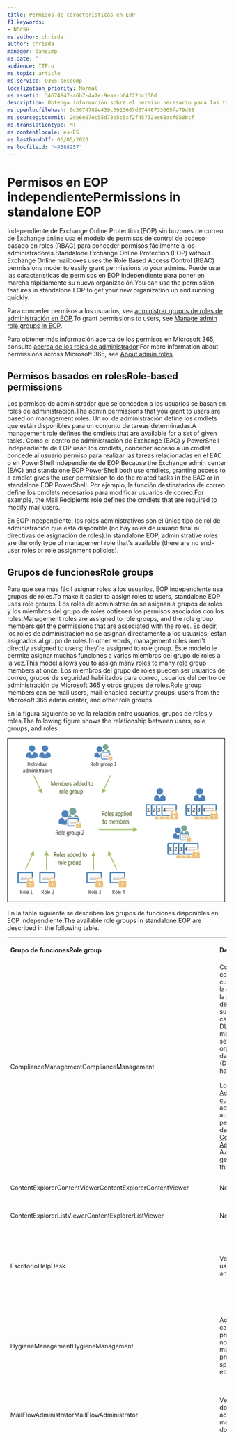 ```yaml
---
title: Permisos de características en EOP
f1.keywords:
- NOCSH
ms.author: chrisda
author: chrisda
manager: dansimp
ms.date: ''
audience: ITPro
ms.topic: article
ms.service: O365-seccomp
localization_priority: Normal
ms.assetid: 34674847-a6b7-4a7e-9eaa-b64f22bc150d
description: Obtenga información sobre el permiso necesario para las tareas de la protección independiente de Exchange Online
ms.openlocfilehash: 0c3074789e439c3923667d37446733665fa79d88
ms.sourcegitcommit: 2de6e07ec55d78a5c5cf2f45732ae68acf058bcf
ms.translationtype: MT
ms.contentlocale: es-ES
ms.lasthandoff: 06/05/2020
ms.locfileid: "44588257"
---
```

# <a name="permissions-in-standalone-eop"></a><span data-ttu-id="2765a-103">Permisos en EOP independiente</span><span class="sxs-lookup"><span data-stu-id="2765a-103">Permissions in standalone EOP</span></span>

<span data-ttu-id="2765a-104">Independiente de Exchange Online Protection (EOP) sin buzones de correo de Exchange online usa el modelo de permisos de control de acceso basado en roles (RBAC) para conceder permisos fácilmente a los administradores.</span><span class="sxs-lookup"><span data-stu-id="2765a-104">Standalone Exchange Online Protection (EOP) without Exchange Online mailboxes uses the Role Based Access Control (RBAC) permissions model to easily grant permissions to your admins.</span></span> <span data-ttu-id="2765a-105">Puede usar las características de permisos en EOP independiente para poner en marcha rápidamente su nueva organización.</span><span class="sxs-lookup"><span data-stu-id="2765a-105">You can use the permission features in standalone EOP to get your new organization up and running quickly.</span></span>

<span data-ttu-id="2765a-106">Para conceder permisos a los usuarios, vea [administrar grupos de roles de administración en EOP](manage-admin-role-group-permissions-in-eop.md).</span><span class="sxs-lookup"><span data-stu-id="2765a-106">To grant permissions to users, see [Manage admin role groups in EOP](manage-admin-role-group-permissions-in-eop.md).</span></span>

<span data-ttu-id="2765a-107">Para obtener más información acerca de los permisos en Microsoft 365, consulte [acerca de los roles de administrador](https://docs.microsoft.com/microsoft-365/admin/add-users/about-admin-roles).</span><span class="sxs-lookup"><span data-stu-id="2765a-107">For more information about permissions across Microsoft 365, see [About admin roles](https://docs.microsoft.com/microsoft-365/admin/add-users/about-admin-roles).</span></span>

## <a name="role-based-permissions"></a><span data-ttu-id="2765a-108">Permisos basados en roles</span><span class="sxs-lookup"><span data-stu-id="2765a-108">Role-based permissions</span></span>

<span data-ttu-id="2765a-109">Los permisos de administrador que se conceden a los usuarios se basan en roles de administración.</span><span class="sxs-lookup"><span data-stu-id="2765a-109">The admin permissions that you grant to users are based on management roles.</span></span> <span data-ttu-id="2765a-110">Un rol de administración define los cmdlets que están disponibles para un conjunto de tareas determinadas.</span><span class="sxs-lookup"><span data-stu-id="2765a-110">A management role defines the cmdlets that are available for a set of given tasks.</span></span> <span data-ttu-id="2765a-111">Como el centro de administración de Exchange (EAC) y PowerShell independiente de EOP usan los cmdlets, conceder acceso a un cmdlet concede al usuario permiso para realizar las tareas relacionadas en el EAC o en PowerShell independiente de EOP.</span><span class="sxs-lookup"><span data-stu-id="2765a-111">Because the Exchange admin center (EAC) and standalone EOP PowerShell both use cmdlets, granting access to a cmdlet gives the user permission to do the related tasks in the EAC or in standalone EOP PowerShell.</span></span> <span data-ttu-id="2765a-112">Por ejemplo, la función destinatarios de correo define los cmdlets necesarios para modificar usuarios de correo.</span><span class="sxs-lookup"><span data-stu-id="2765a-112">For example, the Mail Recipients role defines the cmdlets that are required to modify mail users.</span></span>

<span data-ttu-id="2765a-113">En EOP independiente, los roles administrativos son el único tipo de rol de administración que está disponible (no hay roles de usuario final ni directivas de asignación de roles).</span><span class="sxs-lookup"><span data-stu-id="2765a-113">In standalone EOP, administrative roles are the only type of management role that's available (there are no end-user roles or role assignment policies).</span></span>

## <a name="role-groups"></a><span data-ttu-id="2765a-114">Grupos de funciones</span><span class="sxs-lookup"><span data-stu-id="2765a-114">Role groups</span></span>

<span data-ttu-id="2765a-115">Para que sea más fácil asignar roles a los usuarios, EOP independiente usa grupos de roles.</span><span class="sxs-lookup"><span data-stu-id="2765a-115">To make it easier to assign roles to users, standalone EOP uses role groups.</span></span> <span data-ttu-id="2765a-116">Los roles de administración se asignan a grupos de roles y los miembros del grupo de roles obtienen los permisos asociados con los roles.</span><span class="sxs-lookup"><span data-stu-id="2765a-116">Management roles are assigned to role groups, and the role group members get the permissions that are associated with the roles.</span></span> <span data-ttu-id="2765a-117">Es decir, los roles de administración no se asignan directamente a los usuarios; están asignados al grupo de roles.</span><span class="sxs-lookup"><span data-stu-id="2765a-117">In other words, management roles aren't directly assigned to users; they're assigned to role group.</span></span> <span data-ttu-id="2765a-118">Este modelo le permite asignar muchas funciones a varios miembros del grupo de roles a la vez.</span><span class="sxs-lookup"><span data-stu-id="2765a-118">This model allows you to assign many roles to many role group members at once.</span></span> <span data-ttu-id="2765a-119">Los miembros del grupo de roles pueden ser usuarios de correo, grupos de seguridad habilitados para correo, usuarios del centro de administración de Microsoft 365 y otros grupos de roles.</span><span class="sxs-lookup"><span data-stu-id="2765a-119">Role group members can be mail users, mail-enabled security groups, users from the Microsoft 365 admin center, and other role groups.</span></span>

<span data-ttu-id="2765a-120">En la figura siguiente se ve la relación entre usuarios, grupos de roles y roles.</span><span class="sxs-lookup"><span data-stu-id="2765a-120">The following figure shows the relationship between users, role groups, and roles.</span></span>

![Rol, relación de los miembros y grupo de roles](../../media/ITPro_Security_RBAC_EXO_SimplifiedRoleGroupRelationship.png)

<span data-ttu-id="2765a-122">En la tabla siguiente se describen los grupos de funciones disponibles en EOP independiente.</span><span class="sxs-lookup"><span data-stu-id="2765a-122">The available role groups in standalone EOP are described in the following table.</span></span>

||||
|---|---|---|
|<span data-ttu-id="2765a-123">**Grupo de funciones**</span><span class="sxs-lookup"><span data-stu-id="2765a-123">**Role group**</span></span>|<span data-ttu-id="2765a-124">**Descripción**</span><span class="sxs-lookup"><span data-stu-id="2765a-124">**Description**</span></span>|<span data-ttu-id="2765a-125">**Roles predeterminados asignados**</span><span class="sxs-lookup"><span data-stu-id="2765a-125">**Default roles assigned**</span></span>|
|<span data-ttu-id="2765a-126">ComplianceManagement</span><span class="sxs-lookup"><span data-stu-id="2765a-126">ComplianceManagement</span></span>|<span data-ttu-id="2765a-127">Configure y administre la configuración de cumplimiento dentro de la organización, incluida la prevención de pérdida de datos (DLP) si la suscripción tiene capacidades de DLP.</span><span class="sxs-lookup"><span data-stu-id="2765a-127">Configure and manage compliance settings within the organization, including data loss prevention (DLP) if your subscription has DLP capabilities.</span></span> <br/><br/> <span data-ttu-id="2765a-128">Los miembros del rol de [Administrador de cumplimiento](https://docs.microsoft.com/azure/active-directory/users-groups-roles/directory-assign-admin-roles#compliance-administrator) en Azure ad obtienen automáticamente los permisos de este grupo de roles.</span><span class="sxs-lookup"><span data-stu-id="2765a-128">Members of the [Compliance Administrator](https://docs.microsoft.com/azure/active-directory/users-groups-roles/directory-assign-admin-roles#compliance-administrator) role in Azure AD automatically get the permissions of this role group.</span></span>|<span data-ttu-id="2765a-129">Registros de auditoría</span><span class="sxs-lookup"><span data-stu-id="2765a-129">Audit Logs</span></span> <br/><br/> <span data-ttu-id="2765a-130">Administración de cumplimiento</span><span class="sxs-lookup"><span data-stu-id="2765a-130">Compliance Administration</span></span> <br/><br/> <span data-ttu-id="2765a-131">Information Rights Management</span><span class="sxs-lookup"><span data-stu-id="2765a-131">Information Rights Management</span></span> <br/><br/> <span data-ttu-id="2765a-132">Administración de retención</span><span class="sxs-lookup"><span data-stu-id="2765a-132">Retention Management</span></span> <br/><br/> <span data-ttu-id="2765a-133">Registros de auditoría de solo vista</span><span class="sxs-lookup"><span data-stu-id="2765a-133">View-Only Audit Logs</span></span> <br/><br/> <span data-ttu-id="2765a-134">Configuración con permiso de vista</span><span class="sxs-lookup"><span data-stu-id="2765a-134">View-Only Configuration</span></span> <br/><br/> <span data-ttu-id="2765a-135">Destinatarios con permiso de vista</span><span class="sxs-lookup"><span data-stu-id="2765a-135">View-Only Recipients</span></span>|
|<span data-ttu-id="2765a-136">ContentExplorerContentViewer</span><span class="sxs-lookup"><span data-stu-id="2765a-136">ContentExplorerContentViewer</span></span>|<span data-ttu-id="2765a-137">No se usa.</span><span class="sxs-lookup"><span data-stu-id="2765a-137">Not used.</span></span>|<span data-ttu-id="2765a-138">Visor de contenido de clasificación de datos</span><span class="sxs-lookup"><span data-stu-id="2765a-138">Data Classification Content Viewer</span></span>|
|<span data-ttu-id="2765a-139">ContentExplorerListViewer</span><span class="sxs-lookup"><span data-stu-id="2765a-139">ContentExplorerListViewer</span></span>|<span data-ttu-id="2765a-140">No se usa.</span><span class="sxs-lookup"><span data-stu-id="2765a-140">Not used.</span></span>|<span data-ttu-id="2765a-141">Visor de lista de clasificación de datos</span><span class="sxs-lookup"><span data-stu-id="2765a-141">Data Classification List Viewer</span></span>|
|<span data-ttu-id="2765a-142">Escritorio</span><span class="sxs-lookup"><span data-stu-id="2765a-142">HelpDesk</span></span>|<span data-ttu-id="2765a-143">Ver y administrar usuarios de correo.</span><span class="sxs-lookup"><span data-stu-id="2765a-143">View and manage mail users.</span></span>|<span data-ttu-id="2765a-144">Restablecer contraseña</span><span class="sxs-lookup"><span data-stu-id="2765a-144">Reset Password</span></span> <br/><br/> <span data-ttu-id="2765a-145">Opciones de usuario</span><span class="sxs-lookup"><span data-stu-id="2765a-145">User Options</span></span> <br/><br/> <span data-ttu-id="2765a-146">Destinatarios con permiso de vista</span><span class="sxs-lookup"><span data-stu-id="2765a-146">View-Only Recipients</span></span>|
|<span data-ttu-id="2765a-147">HygieneManagement</span><span class="sxs-lookup"><span data-stu-id="2765a-147">HygieneManagement</span></span>|<span data-ttu-id="2765a-148">Administrar las características de protección (contra correo no deseado, anti-malware, etc.).</span><span class="sxs-lookup"><span data-stu-id="2765a-148">Manage protection features (anti-spam, anti-malware, etc.).</span></span>|<span data-ttu-id="2765a-149">Higiene del transporte</span><span class="sxs-lookup"><span data-stu-id="2765a-149">Transport Hygiene</span></span> <br/><br/> <span data-ttu-id="2765a-150">Configuración con permiso de vista</span><span class="sxs-lookup"><span data-stu-id="2765a-150">View-Only Configuration</span></span> <br/><br/> <span data-ttu-id="2765a-151">Destinatarios con permiso de vista</span><span class="sxs-lookup"><span data-stu-id="2765a-151">View-Only Recipients</span></span>|
|<span data-ttu-id="2765a-152">MailFlowAdministrator</span><span class="sxs-lookup"><span data-stu-id="2765a-152">MailFlowAdministrator</span></span>|<span data-ttu-id="2765a-153">Ver y administrar los dominios y conectores aceptados</span><span class="sxs-lookup"><span data-stu-id="2765a-153">View and manage accepted domains and connectors</span></span>|<span data-ttu-id="2765a-154">Dominios remotos y aceptados</span><span class="sxs-lookup"><span data-stu-id="2765a-154">Remote and Accepted Domains</span></span> <br/><br/> <span data-ttu-id="2765a-155">Destinatarios con permiso de vista</span><span class="sxs-lookup"><span data-stu-id="2765a-155">View-Only Recipients</span></span>|
|<span data-ttu-id="2765a-156">OrganizationManagement</span><span class="sxs-lookup"><span data-stu-id="2765a-156">OrganizationManagement</span></span>|<span data-ttu-id="2765a-157">Acceso de administrador a toda la organización y la capacidad de realizar casi cualquier tarea.</span><span class="sxs-lookup"><span data-stu-id="2765a-157">Admin access to the entire organization and the ability to perform almost any task.</span></span> <br/><br/> <span data-ttu-id="2765a-158">Los miembros del rol de [administrador global](https://docs.microsoft.com/azure/active-directory/users-groups-roles/directory-assign-admin-roles#global-administrator--company-administrator) de Azure ad obtienen automáticamente los permisos de este grupo de roles.</span><span class="sxs-lookup"><span data-stu-id="2765a-158">Members of the [Global Administrator](https://docs.microsoft.com/azure/active-directory/users-groups-roles/directory-assign-admin-roles#global-administrator--company-administrator) role in Azure AD automatically get the permissions of this role group.</span></span> <br/><br/> <span data-ttu-id="2765a-159">**Importante**: dado que el grupo de roles OrganizationManagement es un rol eficaz, solo los usuarios que realicen tareas administrativas de nivel organizativa deben ser miembros de este grupo de roles.</span><span class="sxs-lookup"><span data-stu-id="2765a-159">**Important**: Because the OrganizationManagement role group is a powerful role, only users that perform organizational-level administrative tasks should be members of this role group.</span></span>|<span data-ttu-id="2765a-160">AntiMalware</span><span class="sxs-lookup"><span data-stu-id="2765a-160">AntiMalware</span></span> <br/><br/> <span data-ttu-id="2765a-161">Anti</span><span class="sxs-lookup"><span data-stu-id="2765a-161">AntiSpam</span></span> <br/><br/> <span data-ttu-id="2765a-162">Registros de auditoría</span><span class="sxs-lookup"><span data-stu-id="2765a-162">Audit Logs</span></span> <br/><br/> <span data-ttu-id="2765a-163">Administrador de cumplimiento</span><span class="sxs-lookup"><span data-stu-id="2765a-163">Compliance Administrator</span></span> <br/><br/> <span data-ttu-id="2765a-164">Grupos de distribución dinámicos</span><span class="sxs-lookup"><span data-stu-id="2765a-164">Distribution Groups</span></span> <br/><br/> <span data-ttu-id="2765a-165">Information Rights Management</span><span class="sxs-lookup"><span data-stu-id="2765a-165">Information Rights Management</span></span> <br/><br/> <span data-ttu-id="2765a-166">Creación de destinatario de correo</span><span class="sxs-lookup"><span data-stu-id="2765a-166">Mail Recipient Creation</span></span> <br/><br/> <span data-ttu-id="2765a-167">Destinatarios de correo</span><span class="sxs-lookup"><span data-stu-id="2765a-167">Mail Recipients</span></span> <br/><br/> <span data-ttu-id="2765a-168">Seguimiento de mensajes</span><span class="sxs-lookup"><span data-stu-id="2765a-168">Message Tracking</span></span> <br/><br/> <span data-ttu-id="2765a-169">Migración</span><span class="sxs-lookup"><span data-stu-id="2765a-169">Migration</span></span> <br/><br/> <span data-ttu-id="2765a-170">Acceso de clientes de la organización</span><span class="sxs-lookup"><span data-stu-id="2765a-170">Organization Client Access</span></span> <br/><br/> <span data-ttu-id="2765a-171">Configuración de la organización</span><span class="sxs-lookup"><span data-stu-id="2765a-171">Organization Configuration</span></span> <br/><br/> <span data-ttu-id="2765a-172">Configuración de transporte de la organización</span><span class="sxs-lookup"><span data-stu-id="2765a-172">Organization Transport Settings</span></span> <br/><br/> <span data-ttu-id="2765a-173">Quarantine</span><span class="sxs-lookup"><span data-stu-id="2765a-173">Quarantine</span></span> <br/><br/> <span data-ttu-id="2765a-174">Directivas de destinatarios</span><span class="sxs-lookup"><span data-stu-id="2765a-174">Recipient Policies</span></span> <br/><br/> <span data-ttu-id="2765a-175">Dominios remotos y aceptados</span><span class="sxs-lookup"><span data-stu-id="2765a-175">Remote and Accepted Domains</span></span> <br/><br/> <span data-ttu-id="2765a-176">Restablecer contraseña</span><span class="sxs-lookup"><span data-stu-id="2765a-176">Reset Password</span></span> <br/><br/> <span data-ttu-id="2765a-177">Administración de retención</span><span class="sxs-lookup"><span data-stu-id="2765a-177">Retention Management</span></span> <br/><br/> <span data-ttu-id="2765a-178">Administración de funciones</span><span class="sxs-lookup"><span data-stu-id="2765a-178">Role Management</span></span> <br/><br/> <span data-ttu-id="2765a-179">Administrador de seguridad</span><span class="sxs-lookup"><span data-stu-id="2765a-179">Security Administrator</span></span> <br/><br/> <span data-ttu-id="2765a-180">Creación y pertenencia a grupos de seguridad</span><span class="sxs-lookup"><span data-stu-id="2765a-180">Security Group Creation and Membership</span></span> <br/><br/> <span data-ttu-id="2765a-181">Lector de seguridad</span><span class="sxs-lookup"><span data-stu-id="2765a-181">Security Reader</span></span> <br/><br/> <span data-ttu-id="2765a-182">Administrador de la etiqueta de confidencialidad</span><span class="sxs-lookup"><span data-stu-id="2765a-182">Sensitivity Label Administrator</span></span> <br/><br/> <span data-ttu-id="2765a-183">Supervisión</span><span class="sxs-lookup"><span data-stu-id="2765a-183">Supervision</span></span> <br/><br/> <span data-ttu-id="2765a-184">Higiene del transporte</span><span class="sxs-lookup"><span data-stu-id="2765a-184">Transport Hygiene</span></span> <br/><br/> <span data-ttu-id="2765a-185">Reglas de transporte</span><span class="sxs-lookup"><span data-stu-id="2765a-185">Transport Rules</span></span> <br/><br/> <span data-ttu-id="2765a-186">Opciones de usuario</span><span class="sxs-lookup"><span data-stu-id="2765a-186">User Options</span></span> <br/><br/> <span data-ttu-id="2765a-187">Antimalware solo de vista</span><span class="sxs-lookup"><span data-stu-id="2765a-187">View-Only AntiMalware</span></span> <br/><br/> <span data-ttu-id="2765a-188">Correo no deseado de solo vista</span><span class="sxs-lookup"><span data-stu-id="2765a-188">View-Only AntiSpam</span></span> <br/><br/> <span data-ttu-id="2765a-189">Registros de auditoría de solo vista</span><span class="sxs-lookup"><span data-stu-id="2765a-189">View-Only Audit Logs</span></span> <br/><br/> <span data-ttu-id="2765a-190">Configuración con permiso de vista</span><span class="sxs-lookup"><span data-stu-id="2765a-190">View-Only Configuration</span></span> <br/><br/> <span data-ttu-id="2765a-191">Cuarentena de solo vista</span><span class="sxs-lookup"><span data-stu-id="2765a-191">View-Only Quarantine</span></span> <br/><br/> <span data-ttu-id="2765a-192">Destinatarios con permiso de vista</span><span class="sxs-lookup"><span data-stu-id="2765a-192">View-Only Recipients</span></span> <br/><br/> <span data-ttu-id="2765a-193">Inteligencia sobre amenazas de solo vista</span><span class="sxs-lookup"><span data-stu-id="2765a-193">View-Only Threat Intelligence</span></span>|
|<span data-ttu-id="2765a-194">QuarantineAdministrator</span><span class="sxs-lookup"><span data-stu-id="2765a-194">QuarantineAdministrator</span></span>|<span data-ttu-id="2765a-195">Administrar los mensajes en cuarentena para todos los destinatarios.</span><span class="sxs-lookup"><span data-stu-id="2765a-195">Manage quarantined messages for all recipients.</span></span>|<span data-ttu-id="2765a-196">Quarantine</span><span class="sxs-lookup"><span data-stu-id="2765a-196">Quarantine</span></span>|
|<span data-ttu-id="2765a-197">RecipientManagement</span><span class="sxs-lookup"><span data-stu-id="2765a-197">RecipientManagement</span></span>|<span data-ttu-id="2765a-198">Crear, administrar y quitar objetos de destinatarios en la organización.</span><span class="sxs-lookup"><span data-stu-id="2765a-198">Create, manage, and remove recipient objects in the organization.</span></span>|<span data-ttu-id="2765a-199">Grupos de distribución dinámicos</span><span class="sxs-lookup"><span data-stu-id="2765a-199">Distribution Groups</span></span> <br/><br/> <span data-ttu-id="2765a-200">Creación de destinatario de correo</span><span class="sxs-lookup"><span data-stu-id="2765a-200">Mail Recipient Creation</span></span> <br/><br/> <span data-ttu-id="2765a-201">Destinatarios de correo</span><span class="sxs-lookup"><span data-stu-id="2765a-201">Mail Recipients</span></span> <br/><br/> <span data-ttu-id="2765a-202">Seguimiento de mensajes</span><span class="sxs-lookup"><span data-stu-id="2765a-202">Message Tracking</span></span> <br/><br/> <span data-ttu-id="2765a-203">Migración</span><span class="sxs-lookup"><span data-stu-id="2765a-203">Migration</span></span> <br/><br/> <span data-ttu-id="2765a-204">Directivas de destinatarios</span><span class="sxs-lookup"><span data-stu-id="2765a-204">Recipient Policies</span></span> <br/><br/> <span data-ttu-id="2765a-205">Restablecer contraseña</span><span class="sxs-lookup"><span data-stu-id="2765a-205">Reset Password</span></span>|
|<span data-ttu-id="2765a-206">RecordsManagement</span><span class="sxs-lookup"><span data-stu-id="2765a-206">RecordsManagement</span></span>|<span data-ttu-id="2765a-207">Configure las características de cumplimiento, como las etiquetas de directiva de retención, las clasificaciones de mensajes y las reglas de flujo de correo (también conocidas como reglas de transporte).</span><span class="sxs-lookup"><span data-stu-id="2765a-207">Configure compliance features, such as retention policy tags, message classifications, and mail flow rules (also known as transport rules).</span></span>|<span data-ttu-id="2765a-208">Seguimiento de mensajes</span><span class="sxs-lookup"><span data-stu-id="2765a-208">Message Tracking</span></span> <br/><br/> <span data-ttu-id="2765a-209">Administración de retención</span><span class="sxs-lookup"><span data-stu-id="2765a-209">Retention Management</span></span> <br/><br/> <span data-ttu-id="2765a-210">Reglas de transporte</span><span class="sxs-lookup"><span data-stu-id="2765a-210">Transport Rules</span></span>|
|<span data-ttu-id="2765a-211">SecurityAdministrator</span><span class="sxs-lookup"><span data-stu-id="2765a-211">SecurityAdministrator</span></span>|<span data-ttu-id="2765a-212">Configure todos los aspectos de la protección de la organización (contra correo electrónico no deseado, antimalware, contra la suplantación de identidad, cuarentena, etc.).</span><span class="sxs-lookup"><span data-stu-id="2765a-212">Configure all aspects of protection in the organization (anti-spam, anti-malware, anti-spoofing, quarantine, etc.).</span></span> <br/><br/> <span data-ttu-id="2765a-213">Los miembros del rol de [Administrador de seguridad](https://docs.microsoft.com/azure/active-directory/users-groups-roles/directory-assign-admin-roles#security-administrator) en Azure ad obtienen automáticamente los permisos de este grupo de roles.</span><span class="sxs-lookup"><span data-stu-id="2765a-213">Members of the [Security Administrator](https://docs.microsoft.com/azure/active-directory/users-groups-roles/directory-assign-admin-roles#security-administrator) role in Azure AD automatically get the permissions of this role group.</span></span>|<span data-ttu-id="2765a-214">AntiMalware</span><span class="sxs-lookup"><span data-stu-id="2765a-214">AntiMalware</span></span> <br/><br/> <span data-ttu-id="2765a-215">Anti</span><span class="sxs-lookup"><span data-stu-id="2765a-215">AntiSpam</span></span> <br/><br/> <span data-ttu-id="2765a-216">Registros de auditoría</span><span class="sxs-lookup"><span data-stu-id="2765a-216">Audit Logs</span></span> <br/><br/> <span data-ttu-id="2765a-217">Quarantine</span><span class="sxs-lookup"><span data-stu-id="2765a-217">Quarantine</span></span> <br/><br/> <span data-ttu-id="2765a-218">Administrador de seguridad</span><span class="sxs-lookup"><span data-stu-id="2765a-218">Security Administrator</span></span> <br/><br/> <span data-ttu-id="2765a-219">Administrador de la etiqueta de confidencialidad</span><span class="sxs-lookup"><span data-stu-id="2765a-219">Sensitivity Label Administrator</span></span> <br/><br/> <span data-ttu-id="2765a-220">Antimalware solo de vista</span><span class="sxs-lookup"><span data-stu-id="2765a-220">View-Only AntiMalware</span></span> <br/><br/> <span data-ttu-id="2765a-221">Correo no deseado de solo vista</span><span class="sxs-lookup"><span data-stu-id="2765a-221">View-Only AntiSpam</span></span> <br/><br/> <span data-ttu-id="2765a-222">Registros de auditoría de solo vista</span><span class="sxs-lookup"><span data-stu-id="2765a-222">View-Only Audit Logs</span></span> <br/><br/> <span data-ttu-id="2765a-223">Cuarentena de solo vista</span><span class="sxs-lookup"><span data-stu-id="2765a-223">View-Only Quarantine</span></span> <br/><br/> <span data-ttu-id="2765a-224">Inteligencia sobre amenazas de solo vista</span><span class="sxs-lookup"><span data-stu-id="2765a-224">View-Only Threat Intelligence</span></span>|
|<span data-ttu-id="2765a-225">SecurityReader</span><span class="sxs-lookup"><span data-stu-id="2765a-225">SecurityReader</span></span>|<span data-ttu-id="2765a-226">Acceso de solo lectura a todos los aspectos de la protección de la organización (contra correo electrónico no deseado, antimalware, contra la suplantación de identidad, cuarentena, etc.).</span><span class="sxs-lookup"><span data-stu-id="2765a-226">View-only access to all aspects of protection in the organization (anti-spam, anti-malware, anti-spoofing, quarantine, etc.).</span></span> <br/><br/> <span data-ttu-id="2765a-227">Los miembros del rol de [lector de seguridad](https://docs.microsoft.com/azure/active-directory/users-groups-roles/directory-assign-admin-roles#security-reader) en Azure ad obtienen automáticamente los permisos de este grupo de roles.</span><span class="sxs-lookup"><span data-stu-id="2765a-227">Members of the [Security Reader](https://docs.microsoft.com/azure/active-directory/users-groups-roles/directory-assign-admin-roles#security-reader) role in Azure AD automatically get the permissions of this role group.</span></span>|<span data-ttu-id="2765a-228">Lector de seguridad</span><span class="sxs-lookup"><span data-stu-id="2765a-228">Security Reader</span></span> <br/><br/> <span data-ttu-id="2765a-229">Antimalware solo de vista</span><span class="sxs-lookup"><span data-stu-id="2765a-229">View-Only AntiMalware</span></span> <br/><br/> <span data-ttu-id="2765a-230">Correo no deseado de solo vista</span><span class="sxs-lookup"><span data-stu-id="2765a-230">View-Only AntiSpam</span></span> <br/><br/> <span data-ttu-id="2765a-231">Cuarentena de solo vista</span><span class="sxs-lookup"><span data-stu-id="2765a-231">View-Only Quarantine</span></span> <br/><br/> <span data-ttu-id="2765a-232">Inteligencia sobre amenazas de solo vista</span><span class="sxs-lookup"><span data-stu-id="2765a-232">View-Only Threat Intelligence</span></span>|
|<span data-ttu-id="2765a-233">TenantAdmins</span><span class="sxs-lookup"><span data-stu-id="2765a-233">TenantAdmins</span></span>|<span data-ttu-id="2765a-234">La pertenencia a este grupo de roles se sincroniza entre los servicios y se administra de forma centralizada.</span><span class="sxs-lookup"><span data-stu-id="2765a-234">Membership in this role group is synchronized across services and managed centrally.</span></span> <span data-ttu-id="2765a-235">De forma predeterminada, este grupo de roles no tiene asignado ningún rol.</span><span class="sxs-lookup"><span data-stu-id="2765a-235">By default, this role group is not assigned any roles.</span></span> <span data-ttu-id="2765a-236">Sin embargo, será miembro del grupo de roles de administración de la organización y heredará dichos permisos.</span><span class="sxs-lookup"><span data-stu-id="2765a-236">However, it will be a member of the Organization Management role group and will inherit those permissions.</span></span>|<span data-ttu-id="2765a-237">ninguno</span><span class="sxs-lookup"><span data-stu-id="2765a-237">none</span></span>|
|<span data-ttu-id="2765a-238">ViewOnlyOrganizationManagement</span><span class="sxs-lookup"><span data-stu-id="2765a-238">ViewOnlyOrganizationManagement</span></span>|<span data-ttu-id="2765a-239">Ver los objetos de destinatarios, de protección y de configuración, así como sus propiedades en la organización.</span><span class="sxs-lookup"><span data-stu-id="2765a-239">View recipient, protection, and configuration objects and their properties in the organization.</span></span>|<span data-ttu-id="2765a-240">Administrador de cumplimiento</span><span class="sxs-lookup"><span data-stu-id="2765a-240">Compliance Administrator</span></span> <br/><br/> <span data-ttu-id="2765a-241">Administrador de seguridad</span><span class="sxs-lookup"><span data-stu-id="2765a-241">Security Administrator</span></span> <br/><br/> <span data-ttu-id="2765a-242">Lector de seguridad</span><span class="sxs-lookup"><span data-stu-id="2765a-242">Security Reader</span></span> <br/><br/> <span data-ttu-id="2765a-243">Administrador de la etiqueta de confidencialidad</span><span class="sxs-lookup"><span data-stu-id="2765a-243">Sensitivity Label Administrator</span></span> <br/><br/> <span data-ttu-id="2765a-244">Configuración con permiso de vista</span><span class="sxs-lookup"><span data-stu-id="2765a-244">View-Only Configuration</span></span> <br/><br/> <span data-ttu-id="2765a-245">Destinatarios con permiso de vista</span><span class="sxs-lookup"><span data-stu-id="2765a-245">View-Only Recipients</span></span>|
|

<span data-ttu-id="2765a-246">Si trabaja en una organización pequeña que tiene solo unos pocos administradores, es posible que necesite agregar esos usuarios al grupo de roles de administración de la organización únicamente y que nunca necesite usar los otros grupos de roles.</span><span class="sxs-lookup"><span data-stu-id="2765a-246">If you work in a small organization that has only a few admins, you might need to add those users to the Organization Management role group only, and you may never need to use the other role groups.</span></span> <span data-ttu-id="2765a-247">Si trabaja en una organización de mayor tamaño, es posible que tenga administradores que realicen tareas específicas, como la configuración de destinatarios.</span><span class="sxs-lookup"><span data-stu-id="2765a-247">If you work in a larger organization, you might have admins who perform specific tasks, such as recipient configuration.</span></span> <span data-ttu-id="2765a-248">En esos casos, puede Agregar un administrador al grupo de roles de administración de destinatarios y otro administrador al grupo de roles de administración de la organización.</span><span class="sxs-lookup"><span data-stu-id="2765a-248">In those cases, you might add one admin to the Recipient Management role group, and another admin to the Organization Management role group.</span></span> <span data-ttu-id="2765a-249">A continuación, estos administradores pueden administrar áreas específicas, pero no tienen permisos para administrar áreas de las que no son responsables.</span><span class="sxs-lookup"><span data-stu-id="2765a-249">Those admins can then manage their specific areas, but they won't have permissions to manage areas they're not responsible for.</span></span>

<span data-ttu-id="2765a-250">Si los grupos de roles integrados de Exchange Online no coinciden con la función de trabajo de los administradores, puede crear grupos y agregarles roles.</span><span class="sxs-lookup"><span data-stu-id="2765a-250">If the built-in role groups in Exchange Online don't match the job function of your administrators, you can create role groups and add roles to them.</span></span> <span data-ttu-id="2765a-251">Para obtener más información, consulte [administrar grupos de roles en EOP independiente](manage-admin-role-group-permissions-in-eop.md).</span><span class="sxs-lookup"><span data-stu-id="2765a-251">For more information, see [Manage role groups in standalone EOP](manage-admin-role-group-permissions-in-eop.md).</span></span>

## <a name="roles"></a><span data-ttu-id="2765a-252">Roles</span><span class="sxs-lookup"><span data-stu-id="2765a-252">Roles</span></span>

<span data-ttu-id="2765a-253">En la tabla siguiente se describen los roles integrados que están disponibles en EOP independiente.</span><span class="sxs-lookup"><span data-stu-id="2765a-253">The built-in roles that are available in standalone EOP are described in the following table.</span></span>

||||
|---|---|---|
|<span data-ttu-id="2765a-254">**Rol**</span><span class="sxs-lookup"><span data-stu-id="2765a-254">**Role**</span></span>|<span data-ttu-id="2765a-255">**Descripción**</span><span class="sxs-lookup"><span data-stu-id="2765a-255">**Description**</span></span>|<span data-ttu-id="2765a-256">**Asignaciones de grupo de roles predeterminadas**</span><span class="sxs-lookup"><span data-stu-id="2765a-256">**Default role group assignments**</span></span>|
|<span data-ttu-id="2765a-257">AntiMalware</span><span class="sxs-lookup"><span data-stu-id="2765a-257">AntiMalware</span></span>|<span data-ttu-id="2765a-258">Permite ver y modificar la configuración y los informes de las características antimalware.</span><span class="sxs-lookup"><span data-stu-id="2765a-258">View and modify the configuration and reports for anti-malware features.</span></span>|<span data-ttu-id="2765a-259">OrganizationManagement</span><span class="sxs-lookup"><span data-stu-id="2765a-259">OrganizationManagement</span></span> <br/><br/> <span data-ttu-id="2765a-260">SecurityAdministrator</span><span class="sxs-lookup"><span data-stu-id="2765a-260">SecurityAdministrator</span></span>|
|<span data-ttu-id="2765a-261">Anti</span><span class="sxs-lookup"><span data-stu-id="2765a-261">AntiSpam</span></span>|<span data-ttu-id="2765a-262">Permite ver y modificar la configuración y los informes de las características contra correo no deseado.</span><span class="sxs-lookup"><span data-stu-id="2765a-262">View and modify the configuration and reports for anti-spam features.</span></span>|<span data-ttu-id="2765a-263">OrganizationManagement</span><span class="sxs-lookup"><span data-stu-id="2765a-263">OrganizationManagement</span></span> <br/><br/> <span data-ttu-id="2765a-264">SecurityAdministrator</span><span class="sxs-lookup"><span data-stu-id="2765a-264">SecurityAdministrator</span></span>|
|<span data-ttu-id="2765a-265">Registros de auditoría</span><span class="sxs-lookup"><span data-stu-id="2765a-265">Audit Logs</span></span>|<span data-ttu-id="2765a-266">Busque en el registro de auditoría de administrador y vea los resultados.</span><span class="sxs-lookup"><span data-stu-id="2765a-266">Search the administrator audit log and view the results.</span></span>|<span data-ttu-id="2765a-267">ComplianceManagement</span><span class="sxs-lookup"><span data-stu-id="2765a-267">ComplianceManagement</span></span> <br/><br/> <span data-ttu-id="2765a-268">OrganizationManagement</span><span class="sxs-lookup"><span data-stu-id="2765a-268">OrganizationManagement</span></span> <br/><br/> <span data-ttu-id="2765a-269">SecurityAdministrator</span><span class="sxs-lookup"><span data-stu-id="2765a-269">SecurityAdministrator</span></span>|
|<span data-ttu-id="2765a-270">Administrador de cumplimiento<sup>\*</sup></span><span class="sxs-lookup"><span data-stu-id="2765a-270">Compliance Administrator<sup>\*</sup></span></span>||<span data-ttu-id="2765a-271">ComplianceManagement</span><span class="sxs-lookup"><span data-stu-id="2765a-271">ComplianceManagement</span></span> <br/><br/> <span data-ttu-id="2765a-272">OrganizationManagement</span><span class="sxs-lookup"><span data-stu-id="2765a-272">OrganizationManagement</span></span> <br/><br/> <span data-ttu-id="2765a-273">ViewOnlyOrganizationManagement</span><span class="sxs-lookup"><span data-stu-id="2765a-273">ViewOnlyOrganizationManagement</span></span>|
|<span data-ttu-id="2765a-274">Visor de contenido de clasificación de datos<sup>\*</sup></span><span class="sxs-lookup"><span data-stu-id="2765a-274">Data Classification Content Viewer<sup>\*</sup></span></span>||<span data-ttu-id="2765a-275">ContentExplorerContentViewer</span><span class="sxs-lookup"><span data-stu-id="2765a-275">ContentExplorerContentViewer</span></span>|
|<span data-ttu-id="2765a-276">Visor de lista de clasificación de datos<sup>\*</sup></span><span class="sxs-lookup"><span data-stu-id="2765a-276">Data Classification List Viewer<sup>\*</sup></span></span>||
|<span data-ttu-id="2765a-277">Grupos de distribución dinámicos</span><span class="sxs-lookup"><span data-stu-id="2765a-277">Distribution Groups</span></span>|<span data-ttu-id="2765a-278">Cree y administre todos los grupos de distribución, los grupos de seguridad habilitados para correo y los miembros.</span><span class="sxs-lookup"><span data-stu-id="2765a-278">Create and manage all distribution groups, mail-enabled security groups, and members.</span></span>|<span data-ttu-id="2765a-279">OrganizationManagement</span><span class="sxs-lookup"><span data-stu-id="2765a-279">OrganizationManagement</span></span> <br/><br/> <span data-ttu-id="2765a-280">RecipientManagement</span><span class="sxs-lookup"><span data-stu-id="2765a-280">RecipientManagement</span></span>|
|<span data-ttu-id="2765a-281">Information Rights Management<sup>\*</sup></span><span class="sxs-lookup"><span data-stu-id="2765a-281">Information Rights Management<sup>\*</sup></span></span>||<span data-ttu-id="2765a-282">ComplianceManagement</span><span class="sxs-lookup"><span data-stu-id="2765a-282">ComplianceManagement</span></span> <br/><br/> <span data-ttu-id="2765a-283">OrganizationManagement</span><span class="sxs-lookup"><span data-stu-id="2765a-283">OrganizationManagement</span></span>|
|<span data-ttu-id="2765a-284">Creación de destinatario de correo</span><span class="sxs-lookup"><span data-stu-id="2765a-284">Mail Recipient Creation</span></span>|<span data-ttu-id="2765a-285">Crear y quitar usuarios de correo.</span><span class="sxs-lookup"><span data-stu-id="2765a-285">Create and remove mail users.</span></span>|<span data-ttu-id="2765a-286">OrganizationManagement</span><span class="sxs-lookup"><span data-stu-id="2765a-286">OrganizationManagement</span></span> <br/><br/> <span data-ttu-id="2765a-287">RecipientManagement</span><span class="sxs-lookup"><span data-stu-id="2765a-287">RecipientManagement</span></span>|
|<span data-ttu-id="2765a-288">Destinatarios de correo</span><span class="sxs-lookup"><span data-stu-id="2765a-288">Mail Recipients</span></span>|<span data-ttu-id="2765a-289">Modificar usuarios de correo existentes.</span><span class="sxs-lookup"><span data-stu-id="2765a-289">Modify existing mail users.</span></span>|<span data-ttu-id="2765a-290">OrganizationManagement</span><span class="sxs-lookup"><span data-stu-id="2765a-290">OrganizationManagement</span></span> <br/><br/> <span data-ttu-id="2765a-291">RecipientManagement</span><span class="sxs-lookup"><span data-stu-id="2765a-291">RecipientManagement</span></span>|
|<span data-ttu-id="2765a-292">Seguimiento de mensajes<sup>\*</sup></span><span class="sxs-lookup"><span data-stu-id="2765a-292">Message Tracking<sup>\*</sup></span></span>||<span data-ttu-id="2765a-293">OrganizationManagement</span><span class="sxs-lookup"><span data-stu-id="2765a-293">OrganizationManagement</span></span> <br/><br/> <span data-ttu-id="2765a-294">RecipientManagement</span><span class="sxs-lookup"><span data-stu-id="2765a-294">RecipientManagement</span></span> <br/><br/> <span data-ttu-id="2765a-295">Administración de registros</span><span class="sxs-lookup"><span data-stu-id="2765a-295">Records Management</span></span>|
|<span data-ttu-id="2765a-296">Migraciones<sup>\*</sup></span><span class="sxs-lookup"><span data-stu-id="2765a-296">Migration<sup>\*</sup></span></span>||<span data-ttu-id="2765a-297">OrganizationManagement</span><span class="sxs-lookup"><span data-stu-id="2765a-297">OrganizationManagement</span></span> <br/><br/> <span data-ttu-id="2765a-298">RecipientManagement</span><span class="sxs-lookup"><span data-stu-id="2765a-298">RecipientManagement</span></span>|
|<span data-ttu-id="2765a-299">MyBaseOptions</span><span class="sxs-lookup"><span data-stu-id="2765a-299">MyBaseOptions</span></span>|<span data-ttu-id="2765a-300">Permite a los usuarios ver sus propios mensajes en cuarentena.</span><span class="sxs-lookup"><span data-stu-id="2765a-300">Allows users to view their own quarantined messages.</span></span> <br/><br/> <span data-ttu-id="2765a-301">Este rol se asigna automáticamente a los usuarios y no se puede asignar manualmente.</span><span class="sxs-lookup"><span data-stu-id="2765a-301">This role is automatically assigned to users, and you can't assign it manually.</span></span>|<span data-ttu-id="2765a-302">ninguno</span><span class="sxs-lookup"><span data-stu-id="2765a-302">none</span></span>|
|<span data-ttu-id="2765a-303">Acceso de clientes de la organización<sup>\*</sup></span><span class="sxs-lookup"><span data-stu-id="2765a-303">Organization Client Access<sup>\*</sup></span></span>||<span data-ttu-id="2765a-304">OrganizationManagement</span><span class="sxs-lookup"><span data-stu-id="2765a-304">OrganizationManagement</span></span>|
|<span data-ttu-id="2765a-305">Configuración de la organización</span><span class="sxs-lookup"><span data-stu-id="2765a-305">Organization Configuration</span></span>|<span data-ttu-id="2765a-306">Ver informes.</span><span class="sxs-lookup"><span data-stu-id="2765a-306">View reports.</span></span>|<span data-ttu-id="2765a-307">OrganizationManagement</span><span class="sxs-lookup"><span data-stu-id="2765a-307">OrganizationManagement</span></span>|
|<span data-ttu-id="2765a-308">Configuración de transporte de la organización<sup>\*</sup></span><span class="sxs-lookup"><span data-stu-id="2765a-308">Organization Transport Settings<sup>\*</sup></span></span>||<span data-ttu-id="2765a-309">OrganizationManagement</span><span class="sxs-lookup"><span data-stu-id="2765a-309">OrganizationManagement</span></span>|
|<span data-ttu-id="2765a-310">Quarantine</span><span class="sxs-lookup"><span data-stu-id="2765a-310">Quarantine</span></span>|<span data-ttu-id="2765a-311">Administrar todos los tipos de mensajes en cuarentena para todos los destinatarios.</span><span class="sxs-lookup"><span data-stu-id="2765a-311">Manage all types of quarantined message for all recipients.</span></span>|<span data-ttu-id="2765a-312">OrganizationManagement</span><span class="sxs-lookup"><span data-stu-id="2765a-312">OrganizationManagement</span></span> <br/><br/> <span data-ttu-id="2765a-313">QuarantineAdministrator</span><span class="sxs-lookup"><span data-stu-id="2765a-313">QuarantineAdministrator</span></span> <br/><br/> <span data-ttu-id="2765a-314">SecurityAdministrator</span><span class="sxs-lookup"><span data-stu-id="2765a-314">SecurityAdministrator</span></span>|
|<span data-ttu-id="2765a-315">Directivas de destinatarios<sup>\*</sup></span><span class="sxs-lookup"><span data-stu-id="2765a-315">Recipient Policies<sup>\*</sup></span></span>||<span data-ttu-id="2765a-316">OrganizationManagement</span><span class="sxs-lookup"><span data-stu-id="2765a-316">OrganizationManagement</span></span> <br/><br/> <span data-ttu-id="2765a-317">RecipientManagement</span><span class="sxs-lookup"><span data-stu-id="2765a-317">RecipientManagement</span></span>|
|<span data-ttu-id="2765a-318">Dominios remotos y aceptados</span><span class="sxs-lookup"><span data-stu-id="2765a-318">Remote and Accepted Domains</span></span>|<span data-ttu-id="2765a-319">Administrar dominios remotos, dominios aceptados y conectores.</span><span class="sxs-lookup"><span data-stu-id="2765a-319">Manage remote domains, accepted domains, and connectors.</span></span>|<span data-ttu-id="2765a-320">MailFlowAdministrator</span><span class="sxs-lookup"><span data-stu-id="2765a-320">MailFlowAdministrator</span></span> <br/><br/> <span data-ttu-id="2765a-321">OrganizationManagement</span><span class="sxs-lookup"><span data-stu-id="2765a-321">OrganizationManagement</span></span>|
|<span data-ttu-id="2765a-322">Restablecer contraseña<sup>\*</sup></span><span class="sxs-lookup"><span data-stu-id="2765a-322">Reset Password<sup>\*</sup></span></span>||<span data-ttu-id="2765a-323">Escritorio</span><span class="sxs-lookup"><span data-stu-id="2765a-323">HelpDesk</span></span> <br/><br/> <span data-ttu-id="2765a-324">OrganizationManagement</span><span class="sxs-lookup"><span data-stu-id="2765a-324">OrganizationManagement</span></span> <br/><br/> <span data-ttu-id="2765a-325">RecipientManagement</span><span class="sxs-lookup"><span data-stu-id="2765a-325">RecipientManagement</span></span>|
|<span data-ttu-id="2765a-326">Administración de retención<sup>\*</sup></span><span class="sxs-lookup"><span data-stu-id="2765a-326">Retention Management<sup>\*</sup></span></span>||<span data-ttu-id="2765a-327">ComplianceManagement</span><span class="sxs-lookup"><span data-stu-id="2765a-327">ComplianceManagement</span></span> <br/><br/> <span data-ttu-id="2765a-328">OrganizationManagement</span><span class="sxs-lookup"><span data-stu-id="2765a-328">OrganizationManagement</span></span> <br/><br/> <span data-ttu-id="2765a-329">RecordsManagement</span><span class="sxs-lookup"><span data-stu-id="2765a-329">RecordsManagement</span></span>|
|<span data-ttu-id="2765a-330">Administración de funciones</span><span class="sxs-lookup"><span data-stu-id="2765a-330">Role Management</span></span>|<span data-ttu-id="2765a-331">Crear y administrar grupos de roles.</span><span class="sxs-lookup"><span data-stu-id="2765a-331">Create and manage role groups.</span></span>|<span data-ttu-id="2765a-332">OrganizationManagement</span><span class="sxs-lookup"><span data-stu-id="2765a-332">OrganizationManagement</span></span>|
|<span data-ttu-id="2765a-333">Administrador de seguridad</span><span class="sxs-lookup"><span data-stu-id="2765a-333">Security Administrator</span></span>|<span data-ttu-id="2765a-334">Administre la configuración y los informes de todas las características de seguridad y protección.</span><span class="sxs-lookup"><span data-stu-id="2765a-334">Manage the configuration and reports for all security and protection features.</span></span>|<span data-ttu-id="2765a-335">OrganizationManagement</span><span class="sxs-lookup"><span data-stu-id="2765a-335">OrganizationManagement</span></span> <br/><br/> <span data-ttu-id="2765a-336">SecurityAdministrator</span><span class="sxs-lookup"><span data-stu-id="2765a-336">SecurityAdministrator</span></span> <br/><br/> <span data-ttu-id="2765a-337">ViewOnlyOrganizationManagement</span><span class="sxs-lookup"><span data-stu-id="2765a-337">ViewOnlyOrganizationManagement</span></span>|
|<span data-ttu-id="2765a-338">Creación y pertenencia a grupos de seguridad</span><span class="sxs-lookup"><span data-stu-id="2765a-338">Security Group Creation and Membership</span></span>|<span data-ttu-id="2765a-339">Crear y administrar grupos de seguridad habilitados para correo.</span><span class="sxs-lookup"><span data-stu-id="2765a-339">Create and manage mail-enabled security groups.</span></span>|<span data-ttu-id="2765a-340">OrganizationManagement</span><span class="sxs-lookup"><span data-stu-id="2765a-340">OrganizationManagement</span></span>|
|<span data-ttu-id="2765a-341">Lector de seguridad</span><span class="sxs-lookup"><span data-stu-id="2765a-341">Security Reader</span></span>|<span data-ttu-id="2765a-342">Vea la configuración y los informes de las características de seguridad y protección.</span><span class="sxs-lookup"><span data-stu-id="2765a-342">View the configuration and reports for security and protection features.</span></span>|<span data-ttu-id="2765a-343">Administración de la organización</span><span class="sxs-lookup"><span data-stu-id="2765a-343">Organization Management</span></span> <br/><br/> <span data-ttu-id="2765a-344">SecurityReader</span><span class="sxs-lookup"><span data-stu-id="2765a-344">SecurityReader</span></span> <br/><br/> <span data-ttu-id="2765a-345">ViewOnlyOrganizationManagement</span><span class="sxs-lookup"><span data-stu-id="2765a-345">ViewOnlyOrganizationManagement</span></span>|
|<span data-ttu-id="2765a-346">Administrador de la etiqueta de confidencialidad<sup>\*</sup></span><span class="sxs-lookup"><span data-stu-id="2765a-346">Sensitivity Label Administrator<sup>\*</sup></span></span>||<span data-ttu-id="2765a-347">OrganizationManagement</span><span class="sxs-lookup"><span data-stu-id="2765a-347">OrganizationManagement</span></span> <br/><br/> <span data-ttu-id="2765a-348">SecurityAdministrator</span><span class="sxs-lookup"><span data-stu-id="2765a-348">SecurityAdministrator</span></span> <br/><br/> <span data-ttu-id="2765a-349">ViewOnlyOrganizationManagement</span><span class="sxs-lookup"><span data-stu-id="2765a-349">ViewOnlyOrganizationManagement</span></span>|
|<span data-ttu-id="2765a-350">Supervisión<sup>\*</sup></span><span class="sxs-lookup"><span data-stu-id="2765a-350">Supervision<sup>\*</sup></span></span>||<span data-ttu-id="2765a-351">OrganizationManagement</span><span class="sxs-lookup"><span data-stu-id="2765a-351">OrganizationManagement</span></span>|
|<span data-ttu-id="2765a-352">Higiene del transporte</span><span class="sxs-lookup"><span data-stu-id="2765a-352">Transport Hygiene</span></span>|<span data-ttu-id="2765a-353">Administrar las características antimalware, contra correo no deseado y contra la suplantación de identidad (phishing).</span><span class="sxs-lookup"><span data-stu-id="2765a-353">Manage anti-malware, anti-spam features, and anti-spoofing features.</span></span>|<span data-ttu-id="2765a-354">HygieneManagement</span><span class="sxs-lookup"><span data-stu-id="2765a-354">HygieneManagement</span></span> <br/><br/> <span data-ttu-id="2765a-355">OrganizationManagement</span><span class="sxs-lookup"><span data-stu-id="2765a-355">OrganizationManagement</span></span>|
|<span data-ttu-id="2765a-356">Reglas de transporte</span><span class="sxs-lookup"><span data-stu-id="2765a-356">Transport Rules</span></span>|<span data-ttu-id="2765a-357">Crear y administrar reglas de flujo de correo (también conocidas como reglas de transporte).</span><span class="sxs-lookup"><span data-stu-id="2765a-357">Create and manage mail flow rules (also known as transport rules).</span></span>|<span data-ttu-id="2765a-358">OrganizationManagement</span><span class="sxs-lookup"><span data-stu-id="2765a-358">OrganizationManagement</span></span> <br/><br/> <span data-ttu-id="2765a-359">RecordsManagement</span><span class="sxs-lookup"><span data-stu-id="2765a-359">RecordsManagement</span></span>|
|<span data-ttu-id="2765a-360">Opciones de usuario</span><span class="sxs-lookup"><span data-stu-id="2765a-360">User Options</span></span>|<span data-ttu-id="2765a-361">Modificar usuarios de correo existentes.</span><span class="sxs-lookup"><span data-stu-id="2765a-361">Modify existing mail users.</span></span>|<span data-ttu-id="2765a-362">Escritorio</span><span class="sxs-lookup"><span data-stu-id="2765a-362">HelpDesk</span></span> <br/><br/> <span data-ttu-id="2765a-363">OrganizationManagement</span><span class="sxs-lookup"><span data-stu-id="2765a-363">OrganizationManagement</span></span>|
|<span data-ttu-id="2765a-364">Antimalware solo de vista</span><span class="sxs-lookup"><span data-stu-id="2765a-364">View-Only AntiMalware</span></span>|<span data-ttu-id="2765a-365">Ver la configuración y los informes de las características antimalware.</span><span class="sxs-lookup"><span data-stu-id="2765a-365">View the configuration and reports for anti-malware features.</span></span>|<span data-ttu-id="2765a-366">OrganizationManagement</span><span class="sxs-lookup"><span data-stu-id="2765a-366">OrganizationManagement</span></span> <br/><br/> <span data-ttu-id="2765a-367">SecurityAdministrator</span><span class="sxs-lookup"><span data-stu-id="2765a-367">SecurityAdministrator</span></span> <br/><br/> <span data-ttu-id="2765a-368">SecurityReader</span><span class="sxs-lookup"><span data-stu-id="2765a-368">SecurityReader</span></span>|
|<span data-ttu-id="2765a-369">Correo no deseado de solo vista</span><span class="sxs-lookup"><span data-stu-id="2765a-369">View-Only AntiSpam</span></span>|<span data-ttu-id="2765a-370">Ver la configuración y los informes de las características contra correo no deseado.</span><span class="sxs-lookup"><span data-stu-id="2765a-370">View the configuration and reports for anti-spam features.</span></span>|<span data-ttu-id="2765a-371">OrganizationManagement</span><span class="sxs-lookup"><span data-stu-id="2765a-371">OrganizationManagement</span></span> <br/><br/> <span data-ttu-id="2765a-372">SecurityAdministrator</span><span class="sxs-lookup"><span data-stu-id="2765a-372">SecurityAdministrator</span></span> <br/><br/> <span data-ttu-id="2765a-373">SecurityReader</span><span class="sxs-lookup"><span data-stu-id="2765a-373">SecurityReader</span></span>|
|<span data-ttu-id="2765a-374">Registros de auditoría de solo vista</span><span class="sxs-lookup"><span data-stu-id="2765a-374">View-Only Audit Logs</span></span>|<span data-ttu-id="2765a-375">Busque en el registro de auditoría de administrador y vea los resultados.</span><span class="sxs-lookup"><span data-stu-id="2765a-375">Search the administrator audit log and view the results.</span></span>|<span data-ttu-id="2765a-376">ComplianceManagement</span><span class="sxs-lookup"><span data-stu-id="2765a-376">ComplianceManagement</span></span> <br/><br/> <span data-ttu-id="2765a-377">OrganizationManagement</span><span class="sxs-lookup"><span data-stu-id="2765a-377">OrganizationManagement</span></span> <br/><br/> <span data-ttu-id="2765a-378">SecurityAdministrator</span><span class="sxs-lookup"><span data-stu-id="2765a-378">SecurityAdministrator</span></span>|
|<span data-ttu-id="2765a-379">Configuración con permiso de vista</span><span class="sxs-lookup"><span data-stu-id="2765a-379">View-Only Configuration</span></span>|<span data-ttu-id="2765a-380">Ver todas las opciones de configuración de la organización y el flujo de correo (no destinatario) de la organización.</span><span class="sxs-lookup"><span data-stu-id="2765a-380">View all of the organization and mail flow (non-recipient) settings in the organization.</span></span>|<span data-ttu-id="2765a-381">ComplianceManagement</span><span class="sxs-lookup"><span data-stu-id="2765a-381">ComplianceManagement</span></span> <br/><br/> <span data-ttu-id="2765a-382">HygieneManagement</span><span class="sxs-lookup"><span data-stu-id="2765a-382">HygieneManagement</span></span> <br/><br/> <span data-ttu-id="2765a-383">OrganizationManagement</span><span class="sxs-lookup"><span data-stu-id="2765a-383">OrganizationManagement</span></span> <br/><br/> <span data-ttu-id="2765a-384">ViewOnlyOrganizationManagement</span><span class="sxs-lookup"><span data-stu-id="2765a-384">ViewOnlyOrganizationManagement</span></span>|
|<span data-ttu-id="2765a-385">Cuarentena de solo vista</span><span class="sxs-lookup"><span data-stu-id="2765a-385">View-Only Quarantine</span></span>|<span data-ttu-id="2765a-386">Ver todos los mensajes en cuarentena para todos los destinatarios.</span><span class="sxs-lookup"><span data-stu-id="2765a-386">View all quarantined messages for all recipients.</span></span>|<span data-ttu-id="2765a-387">OrganizationManagement</span><span class="sxs-lookup"><span data-stu-id="2765a-387">OrganizationManagement</span></span> <br/><br/> <span data-ttu-id="2765a-388">SecurityAdministrator</span><span class="sxs-lookup"><span data-stu-id="2765a-388">SecurityAdministrator</span></span> <br/><br/> <span data-ttu-id="2765a-389">SecurityReader</span><span class="sxs-lookup"><span data-stu-id="2765a-389">SecurityReader</span></span>|
|<span data-ttu-id="2765a-390">Destinatarios con permiso de vista</span><span class="sxs-lookup"><span data-stu-id="2765a-390">View-Only Recipients</span></span>|<span data-ttu-id="2765a-391">Ver las propiedades de los destinatarios y ejecutar el seguimiento de mensajes.</span><span class="sxs-lookup"><span data-stu-id="2765a-391">View recipient properties and run message trace.</span></span>|<span data-ttu-id="2765a-392">ComplianceManagement</span><span class="sxs-lookup"><span data-stu-id="2765a-392">ComplianceManagement</span></span> <br/><br/> <span data-ttu-id="2765a-393">Escritorio</span><span class="sxs-lookup"><span data-stu-id="2765a-393">HelpDesk</span></span> <br/><br/> <span data-ttu-id="2765a-394">HygieneManagement</span><span class="sxs-lookup"><span data-stu-id="2765a-394">HygieneManagement</span></span> <br/><br/> <span data-ttu-id="2765a-395">MailFlowAdministrator</span><span class="sxs-lookup"><span data-stu-id="2765a-395">MailFlowAdministrator</span></span> <br/><br/>  <span data-ttu-id="2765a-396">OrganizationManagement</span><span class="sxs-lookup"><span data-stu-id="2765a-396">OrganizationManagement</span></span> <br/><br/> <span data-ttu-id="2765a-397">ViewOnlyOrganizationManagement</span><span class="sxs-lookup"><span data-stu-id="2765a-397">ViewOnlyOrganizationManagement</span></span>|
|<span data-ttu-id="2765a-398">Inteligencia sobre amenazas de solo vista<sup>\*</sup></span><span class="sxs-lookup"><span data-stu-id="2765a-398">View-Only Threat Intelligence<sup>\*</sup></span></span>||<span data-ttu-id="2765a-399">OrganizationManagement</span><span class="sxs-lookup"><span data-stu-id="2765a-399">OrganizationManagement</span></span> <br/><br/> <span data-ttu-id="2765a-400">SecurityAdministrator</span><span class="sxs-lookup"><span data-stu-id="2765a-400">SecurityAdministrator</span></span> <br/><br/> <span data-ttu-id="2765a-401">SecurityReader</span><span class="sxs-lookup"><span data-stu-id="2765a-401">SecurityReader</span></span>|
|

<span data-ttu-id="2765a-402"><sup>\*</sup>Aunque esta función está disponible, básicamente no hace nada útil en EOP independiente.</span><span class="sxs-lookup"><span data-stu-id="2765a-402"><sup>\*</sup> Although this role is available, it basically does nothing useful in standalone EOP.</span></span>

## <a name="microsoft-365-permissions-in-standalone-eop"></a><span data-ttu-id="2765a-403">Permisos de Microsoft 365 en EOP independiente</span><span class="sxs-lookup"><span data-stu-id="2765a-403">Microsoft 365 permissions in standalone EOP</span></span>

<span data-ttu-id="2765a-404">Al crear un usuario en el centro de administración de 365 de Microsoft, puede elegir si desea asignar al usuario varios roles administrativos, como el administrador global, el administrador de servicios, el administrador de contraseñas, etc.</span><span class="sxs-lookup"><span data-stu-id="2765a-404">When you create a user in the Microsoft 365 admin center, you can choose whether to assign various administrative roles, such as Global admin, Service admin, Password admin, and so on, to the user.</span></span> <span data-ttu-id="2765a-405">Algunos roles de Microsoft 365, pero no todos, conceden al usuario permisos administrativos en EOP.</span><span class="sxs-lookup"><span data-stu-id="2765a-405">Some, but not all, Microsoft 365 roles grant the user administrative permissions in EOP.</span></span>

> [!NOTE]
> <span data-ttu-id="2765a-406">La cuenta que usó para crear la organización de EOP independiente se asigna automáticamente al rol de administrador global.</span><span class="sxs-lookup"><span data-stu-id="2765a-406">The account you used to create your standalone EOP organization is automatically assigned to the Global admin role.</span></span>

<span data-ttu-id="2765a-407">En la siguiente tabla se enumeran los roles de Microsoft 365 y los grupos de roles de EOP independientes a los que corresponden.</span><span class="sxs-lookup"><span data-stu-id="2765a-407">The following table lists the Microsoft 365 roles and the standalone EOP role groups that they correspond to.</span></span> <span data-ttu-id="2765a-408">Para obtener más información acerca de estos roles, consulte [About admin roles](https://docs.microsoft.com/microsoft-365/admin/add-users/about-admin-roles).</span><span class="sxs-lookup"><span data-stu-id="2765a-408">For more information about these roles, see [About admin roles](https://docs.microsoft.com/microsoft-365/admin/add-users/about-admin-roles).</span></span>

|||
|---|---|
|<span data-ttu-id="2765a-409">**Rol de Microsoft 365**</span><span class="sxs-lookup"><span data-stu-id="2765a-409">**Microsoft 365 role**</span></span>|<span data-ttu-id="2765a-410">**Grupo de roles de EOP**</span><span class="sxs-lookup"><span data-stu-id="2765a-410">**EOP role group**</span></span>|
|<span data-ttu-id="2765a-411">Administrador de Exchange</span><span class="sxs-lookup"><span data-stu-id="2765a-411">Exchange admin</span></span>|<span data-ttu-id="2765a-412">OrganizationManagement</span><span class="sxs-lookup"><span data-stu-id="2765a-412">OrganizationManagement</span></span>|
|<span data-ttu-id="2765a-413">Administrador global</span><span class="sxs-lookup"><span data-stu-id="2765a-413">Global admin</span></span>|<span data-ttu-id="2765a-414">OrganizationManagement</span><span class="sxs-lookup"><span data-stu-id="2765a-414">OrganizationManagement</span></span> <br/><br/> <span data-ttu-id="2765a-415">**Nota**: el rol de administrador global y el grupo de roles OrganizationManagement están ligados a la vez que usan un grupo de roles de administrador de empresa especial.</span><span class="sxs-lookup"><span data-stu-id="2765a-415">**Note**: The Global admin role and the OrganizationManagement role group are tied together using a special Company Administrator role group.</span></span> <span data-ttu-id="2765a-416">El grupo de roles de administrador de la compañía se administra internamente y no se puede modificar directamente.</span><span class="sxs-lookup"><span data-stu-id="2765a-416">The Company Administrator role group is managed internally and can't be modified directly.</span></span>|
|<span data-ttu-id="2765a-417">Administrador de contraseñas</span><span class="sxs-lookup"><span data-stu-id="2765a-417">Password admin</span></span>|<span data-ttu-id="2765a-418">Escritorio</span><span class="sxs-lookup"><span data-stu-id="2765a-418">HelpDesk</span></span>|
|<span data-ttu-id="2765a-419">Lector global</span><span class="sxs-lookup"><span data-stu-id="2765a-419">Global reader</span></span>|<span data-ttu-id="2765a-420">ViewOnlyOrganizationManagement</span><span class="sxs-lookup"><span data-stu-id="2765a-420">ViewOnlyOrganizationManagement</span></span>|
|<span data-ttu-id="2765a-421">Administrador de seguridad</span><span class="sxs-lookup"><span data-stu-id="2765a-421">Security admin</span></span>|<span data-ttu-id="2765a-422">SecurityAdministrator</span><span class="sxs-lookup"><span data-stu-id="2765a-422">SecurityAdministrator</span></span>|
|<span data-ttu-id="2765a-423">Lector de seguridad</span><span class="sxs-lookup"><span data-stu-id="2765a-423">Security reader</span></span>|<span data-ttu-id="2765a-424">SecurityReader</span><span class="sxs-lookup"><span data-stu-id="2765a-424">SecurityReader</span></span>|
|

<span data-ttu-id="2765a-425">Otros roles de Microsoft 365 no tienen un grupo de roles de EOP correspondiente y no concederán permisos administrativos en EOP.</span><span class="sxs-lookup"><span data-stu-id="2765a-425">Other Microsoft 365 roles don't have a corresponding EOP role group and won't grant administrative permissions in EOP.</span></span> <span data-ttu-id="2765a-426">Para obtener más información acerca de la asignación de un rol de Microsoft 365 a un usuario, vea [asignar roles de administrador](https://docs.microsoft.com/microsoft-365/admin/add-users/assign-admin-roles).</span><span class="sxs-lookup"><span data-stu-id="2765a-426">For more information about assigning a Microsoft 365 role to a user, see [Assign admin roles](https://docs.microsoft.com/microsoft-365/admin/add-users/assign-admin-roles).</span></span>

<span data-ttu-id="2765a-427">A los usuarios se les pueden conceder derechos administrativos en EOP sin agregarlos a los roles de 365 de Microsoft.</span><span class="sxs-lookup"><span data-stu-id="2765a-427">Users can be granted administrative rights in EOP without adding them to Microsoft 365 roles.</span></span> <span data-ttu-id="2765a-428">Para hacerlo, agregue el usuario como miembro de un grupo de roles de EOP.</span><span class="sxs-lookup"><span data-stu-id="2765a-428">You do this by adding the user as a member of an EOP role group.</span></span> <span data-ttu-id="2765a-429">El usuario obtendrá permisos en EOP, pero no obtendrá permisos en otras cargas de trabajo de Microsoft 365.</span><span class="sxs-lookup"><span data-stu-id="2765a-429">The user will get permissions in EOP, but they won't get permissions in other Microsoft 365 workloads.</span></span>

### <a name="how-do-you-know-this-worked"></a><span data-ttu-id="2765a-430">¿Cómo saber si el proceso se completó correctamente?</span><span class="sxs-lookup"><span data-stu-id="2765a-430">How do you know this worked?</span></span>

<span data-ttu-id="2765a-431">Para comprobar que el grupo de roles se copió correctamente, siga uno de estos pasos:</span><span class="sxs-lookup"><span data-stu-id="2765a-431">To verify that you've successfully copied a role group, do either of the following steps:</span></span>

- <span data-ttu-id="2765a-432">En el EAC, vaya a **Permissions** \> **roles de administrador**de permisos y compruebe que el grupo de roles aparece (o no aparece en la lista).</span><span class="sxs-lookup"><span data-stu-id="2765a-432">In the EAC, go to **Permissions** \> **Admin Roles**, and verify the role group is listed (or not listed).</span></span> <span data-ttu-id="2765a-433">Seleccione el grupo de roles y Compruebe la configuración en el panel de detalles o haga clic en el icono **Editar** ![ Edición ](../../media/ITPro-EAC-EditIcon.png) para comprobar la configuración.</span><span class="sxs-lookup"><span data-stu-id="2765a-433">Select the role group, and verify the settings in the Details pane or click **Edit** ![Edit icon](../../media/ITPro-EAC-EditIcon.png) to verify the settings.</span></span>

- <span data-ttu-id="2765a-434">En Exchange Online PowerShell, reemplace \<Role Group Name\> por el nombre del grupo de roles y ejecute el siguiente comando para comprobar que el grupo de roles existe (o no existe) y Compruebe la configuración:</span><span class="sxs-lookup"><span data-stu-id="2765a-434">In Exchange Online PowerShell, replace \<Role Group Name\> with the name of the role group, and run the following command to verify the role group exists (or doesn't exist) and verify the settings:</span></span>

    ```PowerShell
    Get-RoleGroup -Identity "<Role Group Name>" | Format-List
    ```
